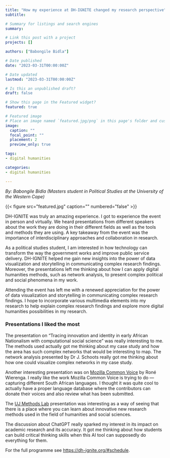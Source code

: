 ```yaml
---
title: "How my experience at DH-IGNITE changed my research perspective"
subtitle: 

# Summary for listings and search engines
summary:  

# Link this post with a project
projects: []

authors: ["Babongile Bidla"]

# Date published
date: "2023-03-31T00:00:00Z"

# Date updated
lastmod: "2023-03-31T00:00:00Z"

# Is this an unpublished draft?
draft: false

# Show this page in the Featured widget?
featured: true

# Featured image
# Place an image named `featured.jpg/png` in this page's folder and customize its options here.
image:
  caption: ""
  focal_point: ""
  placement: 2
  preview_only: true

tags:
- digital humanities

categories:
- digital humanities

---
```


_By: Babongile Bidla (Masters student in Political Studies at the University of the Western Cape)_

{{< figure src="featured.jpg" caption="" numbered="false" >}}

DH-IGNITE was truly an amazing experience. I got to experience the event in person and virtually. We heard presentations from different speakers about the work they are doing in their different fields as well as the tools and methods they are using. A key takeaway from the event was the importance of interdisciplinary approaches and collaboration in research.

As a political studies student, I am interested in how technology can transform the way the government works and improve public service delivery. DH-IGNITE helped me gain new insights into the power of data visualization and storytelling in communicating complex research findings. Moreover, the presentations left me thinking about how I can apply digital humanities methods, such as network analysis, to present complex political and social phenomena in my work. 

Attending the event has left me with a renewed appreciation for the power of data visualization and storytelling in communicating complex research findings. I hope to incorporate various multimedia elements into my research to help explain complex research findings and explore more digital humanities possibilities in my research.


### Presentations I liked the most

The presentation on “Tracing innovation and identity in early African Nationalism with computational social science” was really interesting to me. The methods used actually got me thinking about my case study and how the area has such complex networks that would be interesting to map. The network analysis presented by Dr J. Schoots really got me thinking about how one could visualize complex networks in my case study. 

Another interesting presentation was on [Mozilla Common Voice](https://commonvoice.mozilla.org/) by Roné Wierenga. I really like the work Mozilla Common Voice is trying to do — capturing different South African languages. I thought it was quite cool to actually have a proper language database where the contributors can donate their voices and also review what has been submitted.

The [UJ Methods Lab](https://ujmethodslab.africa/) presentation was interesting as a way of seeing that there is a place where you can learn about innovative new research methods used in the field of humanities and social sciences.

The discussion about ChatGPT really sparked my interest in its impact on academic research and its accuracy. It got me thinking about how students can build critical thinking skills when this AI tool can supposedly do everything for them.


For the full programme see https://dh-ignite.org/#schedule.